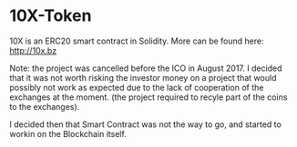 # 10X-Token
10X is an ERC20 smart contract in Solidity. More can be found here: http://10x.bz

Note: the project was cancelled before the ICO in August 2017. I decided that it was not worth risking the investor money on a project that would possibly not work as expected due to the lack of cooperation of the exchanges at the moment. (the project required to recyle part of the coins to the exchanges).

I decided then that Smart Contract was not the way to go, and started to workin on the Blockchain itself.
